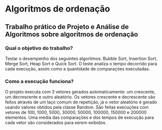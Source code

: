 # Algoritmos de ordenação
<h2>Trabalho prático de Projeto e Análise de Algoritmos sobre algoritmos de ordenação</h2>

<h3> Qual o objetivo do trabalho?</h3>
Testar o desempenho dos seguintes algoritmos: Bubble Sort, Insertion Sort, Merge Sort, Heap Sort e Quick Sort. O teste analiza o tempo decorrido para cada execução, assim como a quantidade de comparações executadas.

<h3>Como a execução funciona?</h3>
O projeto executa com 3 vetores gerados automaticamente: um crescente, um decrescente e outro aleatório. Os vetores crescente e decrescente são feitos através de um laço comum de repetição, já o vetor aleatório é gerado usando valores obtidos pela classe Random. São feitas execuções com vetores de 100, 1000, 5000, 30000, 50000, 100000, 150000 e 200000 elementos. Uma média das comparações e dos tempos de execução para cada vetor são considerados para serem exibidos. 
